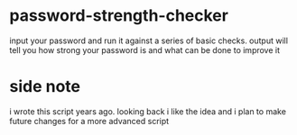 # password-strength-checker

input your password and run it against a series of basic checks.
output will tell you how strong your password is and what can be done to improve it

# side note

i wrote this script years ago. looking back i like the idea and i plan to make future changes for a more advanced script
